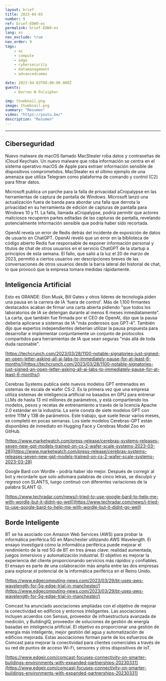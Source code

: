 ```yaml
---
layout: brief
title: 2023-04-03
number: 9
ref: brief-EDW9-es
permalink: brief-EDW9-es
lang: es
nav_exclude: true
nav_order: 9
tags:
    - ai
    - compute
    - edge
    - cybersecurity
    - datamanagement
    - advancedcomms

date: 2023-04-03T00:00:00.000Z
guests:
    - Darren W Pulsipher

img: thumbnail.png
image: thumbnail.png
summary: "Resumen"
video: "https://youtu.be/"
description: "Resumen"
---
```






---

## Ciberseguridad

Nuevo malware de macOS llamado MacStealer roba datos y contraseñas de iCloud Keychain. Un nuevo malware que roba información se centra en el sistema operativo macOS de Apple para extraer información sensible de dispositivos comprometidos. MacStealer es el último ejemplo de una amenaza que utiliza Telegram como plataforma de comando y control (C2) para filtrar datos.

Microsoft publica un parche para la falla de privacidad aCropalypse en las herramientas de captura de pantalla de Windows. Microsoft lanzó una actualización fuera de banda para abordar una falla que derrota la privacidad en su herramienta de edición de capturas de pantalla para Windows 10 y 11. La falla, llamada aCropalypse, podría permitir que actores maliciosos recuperen partes editadas de las capturas de pantalla, revelando potencialmente información sensible que podría haber sido recortada.

OpenAI revela un error de Redis detrás del incidente de exposición de datos de usuario en ChatGPT. OpenAI reveló que un error en la biblioteca de código abierto Redis fue responsable de exponer información personal y títulos de chat de otros usuarios en el servicio ChatGPT de la startup a principios de esta semana. El fallo, que salió a la luz el 20 de marzo de 2023, permitió a ciertos usuarios ver descripciones breves de las conversaciones de otros usuarios desde la barra lateral del historial de chat, lo que provocó que la empresa tomara medidas rápidamente.

## Inteligencia Artificial

Esto es GRANDE: Elon Musk, Bill Gates y otros líderes de tecnología piden una pausa en la carrera de IA 'fuera de control'. Más de 1,100 firmantes destacados acaban de firmar una carta abierta pidiendo "que todos los laboratorios de IA se detengan durante al menos 6 meses inmediatamente". La carta, que también fue firmada por el CEO de OpenAI, dijo que la pausa debería aplicarse a sistemas de IA "más poderosos que GPT-4". También dijo que expertos independientes deberían utilizar la pausa propuesta para desarrollar e implementar conjuntamente un conjunto de protocolos compartidos para herramientas de IA que sean seguras "más allá de toda duda razonable".

[https://techcrunch.com/2023/03/28/1100-notable-signatories-just-signed-an-open-letter-asking-all-ai-labs-to-immediately-pause-for-at-least-6-months/](https://techcrunch.com/2023/03/28/1100-notable-signatories-just-signed-an-open-letter-asking-all-ai-labs-to-immediately-pause-for-at-least-6-months/)

Cerebras Systems publica siete nuevos modelos GPT entrenados en sistemas de escala de wafer CS-2. Es la primera vez que una empresa utiliza sistemas de inteligencia artificial no basados en GPU para entrenar LLMs de hasta 13 mil millones de parámetros, y está compartiendo los modelos, pesos y recetas de entrenamiento a través de la licencia Apache 2.0 estándar en la industria. La serie consta de siete modelos GPT con entre 111M y 13B de parámetros. Este trabajo, que suele llevar varios meses, se completó en pocas semanas. Los siete modelos Cerebras-GPT están disponibles de inmediato en Hugging Face y Cerebras Model Zoo en GitHub.

[https://www.marketwatch.com/press-release/cerebras-systems-releases-seven-new-gpt-models-trained-on-cs-2-wafer-scale-systems-2023-03-28](https://www.marketwatch.com/press-release/cerebras-systems-releases-seven-new-gpt-models-trained-on-cs-2-wafer-scale-systems-2023-03-28)

Google Bard con Wordle - podría haber ido mejor. Después de corregir al bot y recordarle que solo adivinara palabras de cinco letras, se disculpó y regresó con SLANTS, luego continuó con diferentes variaciones de la palabra SLANT ☹.

[https://www.techradar.com/news/i-tried-to-use-google-bard-to-help-me-with-wordle-but-it-didnt-go-well](https://www.techradar.com/news/i-tried-to-use-google-bard-to-help-me-with-wordle-but-it-didnt-go-well)

## Borde Inteligente

BT se ha asociado con Amazon Web Services (AWS) para probar la informática periférica 5G en Manchester utilizando AWS Wavelength. El ensayo investigará cómo la informática periférica puede mejorar el rendimiento de la red 5G de BT en tres áreas clave: realidad aumentada, juegos inmersivos y automatización industrial. El objetivo es mejorar la experiencia del cliente proporcionando servicios más rápidos y confiables. El ensayo es parte de una colaboración más amplia entre las dos empresas para explorar el potencial de la informática periférica en el Reino Unido.

[https://www.edgecomputing-news.com/2023/03/29/bt-uses-aws-wavelength-for-5g-edge-trial-in-manchester/](https://www.edgecomputing-news.com/2023/03/29/bt-uses-aws-wavelength-for-5g-edge-trial-in-manchester/)

Comcast ha anunciado asociaciones ampliadas con el objetivo de mejorar la conectividad en edificios y entornos inteligentes. Las asociaciones incluyen acuerdos con Sensus, proveedor de infraestructura avanzada de medición, y BuildingIQ, proveedor de soluciones de gestión de energía basadas en inteligencia artificial. El objetivo es proporcionar una gestión de energía más inteligente, mejor gestión del agua y automatización de edificios mejorada. Estas asociaciones forman parte de los esfuerzos de Comcast para mejorar la conectividad para clientes comerciales a través de su red de puntos de acceso Wi-Fi, sensores y otros dispositivos de IoT.

[https://www.edgeir.com/comcast-focuses-connectivity-on-smarter-buildings-environments-with-expanded-partnerships-20230331](https://www.edgeir.com/comcast-focuses-connectivity-on-smarter-buildings-environments-with-expanded-partnerships-20230331)


